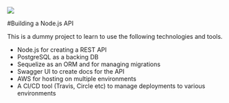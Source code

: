 ![](https://github.com/raamSoftwire/nodeApi/workflows/CI%20-%20run%20linting%20and%20tests/badge.svg)

#Building a Node.js API

This is a dummy project to learn to use the following technologies and tools.

- Node.js for creating a REST API
- PostgreSQL as a backing DB
- Sequelize as an ORM and for managing migrations
- Swagger UI to create docs for the API
- AWS for hosting on multiple environments
- A CI/CD tool (Travis, Circle etc) to manage deployments to various environments

